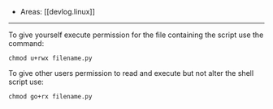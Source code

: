 
- Areas: [[devlog.linux]]

---

To give yourself execute permission for the file containing the script use the command:

`chmod u+rwx filename.py`

To give other users permission to read and execute but not alter the shell script use:

`chmod go+rx filename.py`
